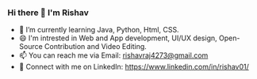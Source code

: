 ### Hi there 👋 I'm Rishav

- 🌱 I’m currently learning Java, Python, Html, CSS. 
- 😄 I'm intrested in Web and App development, UI/UX design, Open-Source Contribution and Video Editing.
- 📫 You can reach me via Email: rishavraj4273@gmail.com
- 🤝 Connect with me on LinkedIn: https://www.linkedin.com/in/rishav01/

